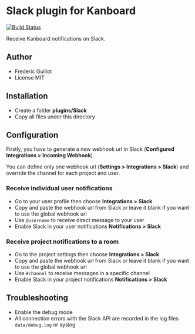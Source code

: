 Slack plugin for Kanboard
=========================

[![Build Status](https://travis-ci.org/kanboard/plugin-slack.svg?branch=master)](https://travis-ci.org/kanboard/plugin-slack)

Receive Kanboard notifications on Slack.

Author
------

- Frederic Guillot
- License MIT

Installation
------------

- Create a folder **plugins/Slack**
- Copy all files under this directory

Configuration
-------------

Firstly, you have to generate a new webhook url in Slack (**Configured Integrations > Incoming Webhook**).

You can define only one webhook url (**Settings > Integrations > Slack**) and override the channel for each project and user.

### Receive individual user notifications

- Go to your user profile then choose **Integrations > Slack**
- Copy and paste the webhook url from Slack or leave it blank if you want to use the global webhook url
- Use `@username` to receive direct message to your user
- Enable Slack in your user notifications **Notifications > Slack**

### Receive project notifications to a room

- Go to the project settings then choose **Integrations > Slack**
- Copy and paste the webhook url from Slack or leave it blank if you want to use the global webhook url
- Use `#channel` to receive messages in a specific channel
- Enable Slack in your project notifications **Notifications > Slack**

## Troubleshooting

- Enable the debug mode
- All connection errors with the Slack API are recorded in the log files `data/debug.log` or syslog
